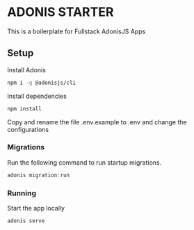 # ADONIS STARTER

This is a boilerplate for Fullstack AdonisJS Apps

## Setup

Install Adonis
```bash
npm i -g @adonisjs/cli
```

Install dependencies
```bash
npm install
```

Copy and rename the file .env.example to .env and change the configurations


### Migrations

Run the following command to run startup migrations.

```js
adonis migration:run
```

### Running

Start the app locally

```js
adonis serve
```


